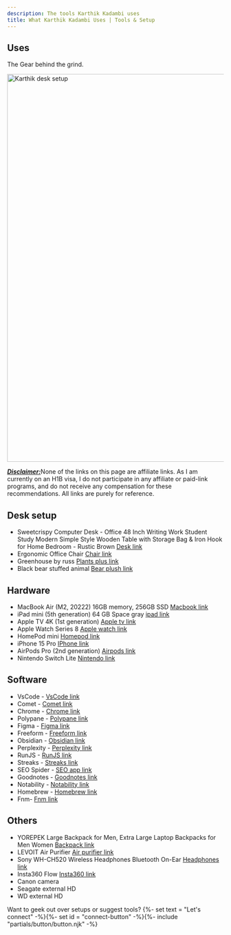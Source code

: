 ```yaml
---
description: The tools Karthik Kadambi uses
title: What Karthik Kadambi Uses | Tools & Setup
---
```

<section class="section-inset" aria-label="Hero section on what Karthik Kadambi uses">
  <div class="flow">
    <h1 class="header-branding">Uses</h1>
    <p>The Gear behind the grind.</p>
  </div>
</section>
<section class="uses" aria-label="Uses list">
  <img src="/assets/images/site/desk_setup.png" style="margin: auto;" alt="Karthik desk setup" width="1200" height="900" fetchpriority="high"/>
  <p><b><i><u>Disclaimer:</u></i></b>None of the links on this page are affiliate links. As I am currently on an H1B visa, I do not participate in any affiliate or paid-link programs, and do not receive any compensation for these recommendations. All links are purely for reference.</p>
  <h2 class="header-branding">Desk setup</h2>
  <ul>
    <li>Sweetcrispy Computer Desk - Office 48 Inch Writing Work Student Study Modern Simple Style Wooden Table with Storage Bag & Iron Hook for Home Bedroom - Rustic Brown <a href="https://a.co/d/huTmnja" target="_blank" rel="nofollow noopener noreferrer">Desk link</a></li>
    <li>Ergonomic Office Chair  <a href="https://a.co/d/7X2FuSY" target="_blank" rel="nofollow noopener noreferrer">Chair link</a></li>
    <li>Greenhouse by russ <a href="https://www.costco.com/p/-/greenhouse-by-russ-12-inch-plush-plants-3-pack/4000237285?catalogId=10701&langId=-1&partNumber=4000237285&storeId=10301&krypto=1rxXZZN3ok31yqofL6%2BMx%2BGeU2o0oKyyVX9z4lm5%2BXvTG5nl2E%2Fvp8WCD0jFoC8Tb4IL1mA4wFAlBanRfXofL5lup%2FUf8rDdE6SDoqx%2FskExeJjeA3yzysJMsICKYtGBQKL46sHM8NEEfwxYej1fNM1tErZlQt67L6eJ%2BpN71c0bA%2By2v0M83dSj5nxrGyA7KbFUggc5MYEU4UDcYWCF7pOkkKsnAqvst6hzQO2aFfQwOqWc5Fk6HKiZL9hazz4mVWh4sVORJs3lR1RQtUNOK13fABz9lIYHioh7s1IdXdjD%2FIHPUpBklNJ4BI8SWdbzHuISgAxe6PPmeCT%2F0e3kc4H6utf2166gHmdjtKcJ9bdWUR2BrmzBMj0%2F8yNoSwxDQA%2BBkcxTWD26l4YqiNXFpxYuM%2BcTJwAVVuaIg9FwAUXLtvPWy%2FIsTyRxQ2wphrN468HfAIHhWSm9Qw6P%2FFZADzZktYXpLoAW5peV5RqyrfAloTG3omfv%2BP7RIMtpuXDYcyGpQ%2FbagLJhzFQf4jesZPgjomtS9VjRRz9LlD8mwNi8Cwbjx6inpJFDfgVLMYuva47cGd0zPSs3JzCgG2tef7E%2B6SZ6cotljH61lxG5oAE603oWLWP7ofoDebv%2FZco1I8%2B3wJuI13gwfuFGhjzwlFedV%2FpU6kdaTLtvV9OxzjEltYtBK5j0qpYsLSA01iQdxZQSVF77PBs0ct2XY9%2BmmZm%2F%2FtB%2FMwkpWFlaQvoVX6c4C%2FlGJo7xRb3w%2Bm2Rg579sy86gp5Dl3iyosKo4T3vHYdXvyqs12FuBAtHnUpzMkgnvFK14Bn8uDQmynUzK3GFna9g9yekC7phXYY5weMz6A4TjrWIdA96ZAlfskp%2BVjByCSLA8Tm3yG6MKfJpJGHtcS2xoaQCq54RxR%2FqAyOWwsmbw%2BNAxycbUFQdOZeSUzy2lblnddVnWgBbZsCGEi0%2FThFZnMb71bEpUPogqMJqQoiIfYP0on5X5rAB3nRjn91BhEzlbX%2BCGXMiU1ChzmDFroOhXMqWwei6j317zFF3clA4H%2BwDcjMlLDplCouxvuHszbK9US3aAD0n%2BGnr5p00HEC9PMP5o64AoFyvzyowvsvFLUjMgMEoIc6c8fbhHCNIE6KdN9enR0JPfsDnCeZMVg2oxNnCtC9ItPWyN48C5wVkaqkYBFu0xkL2PUiVrBRgQSj%2BsjW754oAlqkgpkd9mgm9TkkvWWa4NLBC6B3WcvyqARWWj7cJkEPtSFHMyyRiIvE%2FCxn6Cf8fpLmgl4D3%2FCtPCHbm3IDWgbHdifLv9VOMRzLySJTpQNYdl5l%2FuXAZV2cXP8jL4ly6d6vz6hw48uaev8QZAv2NkStWxJ8B7hdyRXW5US5UR%2BXj2EnMXlE6oK2EEPd2X2GduK8eEtP7xNUfHOihehCdjb9sN4h4wAaZAaUKyCfu3DEzV4ek%2BnPgyW8fkr1afNX%2BWK6c7C1%2Fq2Z09dWA6c%2B0ukpI8kpjae%2B7ZbMs7h%2BGajv9va%2BoWw0FxpyImpAsxCMQGuHxCE0PTgzERU7rTZNoOuETdEsh8%2FqZGQ%2BK%2FVX4DZ3dsnIlNQ3Zjl1ylYIJOec%2BbZh%2BACEA%2BGoxrBON5fmeQEXrlQBFw6FH7dnLE85C9plYjzRY1yw4f2dW7Il8WQ20qAvW4TwvnpmeT8628oR24FEH0kV1AXm6HW%2FUjGl217gD8rEF4douf%2F%2FdRXXhdSrUg8o8ETmKq50B6IRWV%2Fh%2B8apph5%2BvQV%2BlX3iWrIR2GyPARryUhzqVIkOMXP8W1gc%2BUhwif22VHwtz83PQ%2FNdXIe38lQcukqZsP4rth1HLhwu0araQPPfGT8KQrHOlTuuLgGtQlugYe8BGHuAtutzWkEdZ%2B23xRBDmMrBQNtS1dg0ORb9K4Ao%3D" target="_blank" rel="nofollow noopener noreferrer">Plants plus link</a></li>
    <li>Black bear stuffed animal <a href="https://thenationalparkstore.com/products/ck-black-bear-stuffed-animal-12?_pos=3&_sid=e779f7ab4&_ss=r" target="_blank" rel="nofollow noopener noreferrer">Bear plush link</a></li>
  </ul>
  <h2 class="header-branding">Hardware</h2>
  <ul>
    <li>MacBook Air (M2, 20222) 16GB memory, 256GB SSD <a href="https://support.apple.com/en-us/111867" target="_blank" rel="nofollow noopener noreferrer">Macbook link</a></li>
    <li>iPad mini (5th generation) 64 GB Space gray <a href="https://support.apple.com/en-us/111904" target="_blank" rel="nofollow noopener noreferrer">ipad link</a></li>
    <li>Apple TV 4K (1st generation) <a href="https://support.apple.com/en-us/111929" target="_blank" rel="nofollow noopener noreferrer">Apple tv link</a></li>
    <li>Apple Watch Series 8 <a href="https://support.apple.com/en-us/111848" target="_blank" rel="nofollow noopener noreferrer">Apple watch link</a></li>
    <li>HomePod mini <a href="https://www.apple.com/homepod-mini/" target="_blank" rel="nofollow noopener noreferrer">Homepod link</a></li>
    <li>iPhone 15 Pro <a href="https://support.apple.com/en-us/111829" target="_blank" rel="nofollow noopener noreferrer">IPhone link</a></li>
    <li>AirPods Pro (2nd generation) <a href="https://support.apple.com/en-us/docs/airpods/300992" target="_blank" rel="nofollow noopener noreferrer">Airpods link</a></li>
    <li>Nintendo Switch Lite  <a href="https://www.nintendo.com/us/gaming-systems/switch/lite/" target="_blank" rel="nofollow noopener noreferrer">Nintendo link</a></li>
  </ul>
  <h2 class="header-branding">Software</h2>
  <ul>
    <li>VsCode - <a href="https://code.visualstudio.com/" target="_blank" rel="nofollow noopener noreferrer">VsCode link</a></li>
    <li>Comet - <a href="https://www.perplexity.ai/comet" target="_blank" rel="nofollow noopener noreferrer">Comet link</a></li>
    <li>Chrome - <a href="https://www.google.com/chrome/" target="_blank" rel="nofollow noopener noreferrer">Chrome link</a></li>
    <li>Polypane - <a href="https://polypane.app/" target="_blank" rel="nofollow noopener noreferrer">Polypane link</a></li>
    <li>Figma - <a href="https://www.figma.com/" target="_blank" rel="nofollow noopener noreferrer">Figma link</a></li>
    <li>Freeform - <a href="https://apps.apple.com/us/app/freeform/id6443742539" target="_blank" rel="nofollow noopener noreferrer">Freeform link</a></li>
    <li>Obsidian - <a href="https://obsidian.md/" target="_blank" rel="nofollow noopener noreferrer">Obsidian link</a></li>
    <li>Perplexity - <a href="https://www.perplexity.ai/" target="_blank" rel="nofollow noopener noreferrer">Perplexity link</a></li>
    <li>RunJS -  <a href="https://runjs.app/" target="_blank" rel="nofollow noopener noreferrer">RunJS link</a></li>
    <li>Streaks - <a href="https://streaksapp.com/" target="_blank" rel="nofollow noopener noreferrer">Streaks link</a></li>
    <li>SEO Spider - <a href="https://www.screamingfrog.co.uk/seo-spider/" target="_blank" rel="nofollow noopener noreferrer">SEO app link</a></li>
    <li>Goodnotes - <a href="https://www.goodnotes.com/" target="_blank" rel="nofollow noopener noreferrer">Goodnotes link</a></li>
    <li>Notability - <a href="https://notability.com/" target="_blank" rel="nofollow noopener noreferrer">Notability link</a></li>
    <li>Homebrew - <a href="https://brew.sh/" target="_blank" rel="nofollow noopener noreferrer">Homebrew link</a></li>
    <li>Fnm- <a href="https://github.com/Schniz/fnm" target="_blank" rel="nofollow noopener noreferrer">Fnm link</a></li>
  </ul>
  <h2 class="header-branding">Others</h2>
  <ul>
    <li>YOREPEK Large Backpack for Men, Extra Large Laptop Backpacks for Men Women <a href="https://a.co/d/f0d0BfR" target="_blank" rel="nofollow noopener noreferrer">Backpack link</a></li>
    <li>LEVOIT Air Purifier <a href="https://a.co/d/hiGu3DG" target="_blank" rel="nofollow noopener noreferrer">Air purifier link</a></li>
    <li>Sony WH-CH520 Wireless Headphones Bluetooth On-Ear <a href="https://a.co/d/5Xl1niT" target="_blank" rel="nofollow noopener noreferrer">Headphones link</a></li>
    <li>Insta360 Flow <a href="https://store.insta360.com/product/flow?c=2217&from=nav_product&_gl=1*rrmxue*_up*MQ..*_ga*MTI0MzkwNDMwMS4xNzYwNjQzNjEw*_ga_46QD011RHK*czE3NjA2NDM2MDkkbzEkZzEkdDE3NjA2NDM2MjEkajQ4JGwwJGgw*_ga_7TV2BE92TS*czE3NjA2NDM2MDkkbzEkZzEkdDE3NjA2NDM2MjEkajQ4JGwwJGgw" target="_blank" rel="nofollow noopener noreferrer">Insta360 link</a></li>
    <li>Canon camera</li>
    <li>Seagate external HD</li>
    <li>WD external HD</li>
  </ul>
  <p>
    Want to geek out over setups or suggest tools?
    {%- set text = "Let's connect" -%}{%- set id = "connect-button" -%}{%- include "partials/button/button.njk" -%}
  </p>
</section>
